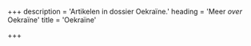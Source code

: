 +++
description = 'Artikelen in dossier Oekraïne.'
heading = 'Meer <i>over</i> Oekraïne'
title = 'Oekraïne'

+++
